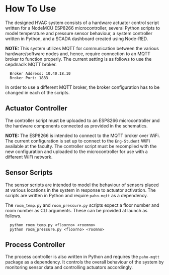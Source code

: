 # How To Use

The designed HVAC system consists of a hardware actuator control script written for a NodeMCU ESP8266 microcontroller, several Python scripts to model temperature and pressure sensor behaviour, a system controller written in Python, and a SCADA dashboard created using Node-RED. 

**NOTE:** This system utilizes MQTT for communication between the various hardware/software nodes and, hence, require connection to an MQTT broker to function properly. The current setting is as follows to use the cepdnaclk MQTT broker.
```
  Broker Address: 10.40.18.10
  Broker Port: 1883
```

In order to use a different MQTT broker, the broker configuration has to be changed in each of the scripts.


## Actuator Controller

The controller script must be uploaded to an ESP8266 microcontroller and the hardware components connected as provided in the schematics.

**NOTE:** The ESP8266 is intended to connect to the MQTT broker over WiFi. The current configuration is set up to connect to the `Eng-Student` WiFi available at the faculty. The controller script must be recompiled with the new configuration and uploaded to the microcontroller for use with a different WiFi network.


## Sensor Scripts

The sensor scripts are intended to model the behaviour of sensors placed at various locations in the system in response to actuator activation. The scripts are written in Python and require `paho-mqtt` as a dependency.

The `room_temp.py` and `room_pressure.py` scripts expect a floor number and room number as CLI arguments. These can be provided at launch as follows.
```
  python room_temp.py <floorno> <roomno>
  python room_pressure.py <floorno> <roomno>
```


## Process Controller

The process controller is also written in Python and requires the `paho-mqtt` package as a dependency. It controls the overall behaviour of the system by monitoring sensor data and controlling actuators accordingly.
